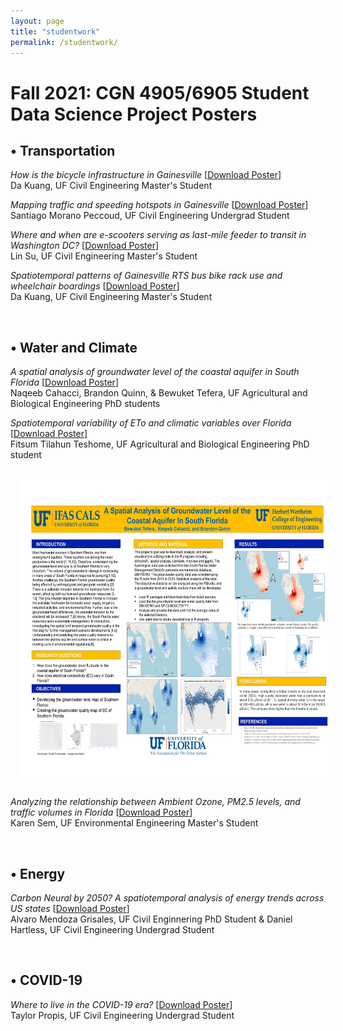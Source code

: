 ```yaml
---
layout: page
title: "studentwork"
permalink: /studentwork/
---
```



# Fall 2021: CGN 4905/6905 Student Data Science Project Posters 

## **•	Transportation**

*How is the bicycle infrastructure in Gainesville* [[Download Poster]()]<br/>
Da Kuang, UF Civil Engineering Master's Student



*Mapping traffic and speeding hotspots in Gainesville* [[Download Poster]()]<br/>
Santiago Morano Peccoud, UF Civil Engineering Undergrad Student

*Where and when are e-scooters serving as last-mile feeder to transit in Washington DC?* [[Download Poster]()]<br/>
Lin Su, UF Civil Engineering Master's Student

*Spatiotemporal patterns of Gainesville RTS bus bike rack use and wheelchair boardings* [[Download Poster]()]<br/>
Da Kuang, UF Civil Engineering Master's Student

&nbsp;
&nbsp;

## **•	Water and Climate**

*A spatial analysis of groundwater level of the coastal aquifer in South Florida* [[Download Poster]()]<br/>
Naqeeb Cahacci, Brandon Quinn, & Bewuket Tefera, UF Agricultural and Biological Engineering PhD students
 
*Spatiotemporal variability of ETo and climatic variables over Florida* [[Download Poster]()]<br/>
Fitsum Tilahun Teshome, UF Agricultural and Biological Engineering PhD student

<img align="middle" width="720" height="480" src="https://github.com/jacobyan0/jacobyan0.github.io/blob/master/StudentWork/Fall%202021/Fall%202021_Cahacci%20%26%20Quinn%20%26%20Tefera_Groundwater%20level%20and%20quality%20in%20South%20Florida.jpg" style="vertical-align:middle;margin:15px 15px"> 

*Analyzing the relationship between Ambient Ozone, PM2.5 levels, and traffic volumes in Florida* [[Download Poster]()]<br/>
Karen Sem, UF Environmental Engineering Master's Student

&nbsp;
&nbsp;

## **•	Energy**

*Carbon Neural by 2050? A spatiotemporal analysis of energy trends across US states* [[Download Poster]()]<br/>
Alvaro Mendoza Grisales, UF Civil Enginnering PhD Student & Daniel Hartless, UF Civil Engineering Undergrad Student

&nbsp;
&nbsp;

## **•	COVID-19**

*Where to live in the COVID-19 era?* [[Download Poster]()]<br/>
Taylor Propis, UF Civil Engineering Undergrad Student

&nbsp;
&nbsp;

